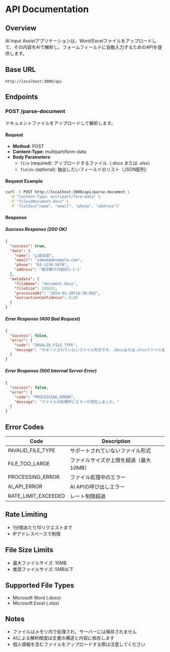 # API Documentation

## Overview

AI Input Assistアプリケーションは、Word/Excelファイルをアップロードして、その内容をAIで解析し、フォームフィールドに自動入力するためのAPIを提供します。

## Base URL

```
http://localhost:3000/api
```

## Endpoints

### POST /parse-document

ドキュメントファイルをアップロードして解析します。

#### Request

- **Method**: POST
- **Content-Type**: multipart/form-data
- **Body Parameters**:
  - `file` (required): アップロードするファイル（.docx または .xlsx）
  - `fields` (optional): 抽出したいフィールドのリスト（JSON配列）

#### Request Example

```bash
curl -X POST http://localhost:3000/api/parse-document \
  -H "Content-Type: multipart/form-data" \
  -F "file=@document.docx" \
  -F 'fields=["name", "email", "phone", "address"]'
```

#### Response

##### Success Response (200 OK)

```json
{
  "success": true,
  "data": {
    "name": "山田太郎",
    "email": "yamada@example.com",
    "phone": "03-1234-5678",
    "address": "東京都千代田区1-1-1"
  },
  "metadata": {
    "fileName": "document.docx",
    "fileSize": 245632,
    "processedAt": "2024-01-20T10:30:00Z",
    "extractionConfidence": 0.95
  }
}
```

##### Error Response (400 Bad Request)

```json
{
  "success": false,
  "error": {
    "code": "INVALID_FILE_TYPE",
    "message": "サポートされていないファイル形式です。.docxまたは.xlsxファイルをアップロードしてください。"
  }
}
```

##### Error Response (500 Internal Server Error)

```json
{
  "success": false,
  "error": {
    "code": "PROCESSING_ERROR",
    "message": "ファイルの処理中にエラーが発生しました。"
  }
}
```

## Error Codes

| Code | Description |
|------|-------------|
| INVALID_FILE_TYPE | サポートされていないファイル形式 |
| FILE_TOO_LARGE | ファイルサイズが上限を超過（最大10MB） |
| PROCESSING_ERROR | ファイル処理中のエラー |
| AI_API_ERROR | AI APIの呼び出しエラー |
| RATE_LIMIT_EXCEEDED | レート制限超過 |

## Rate Limiting

- 1分間あたり10リクエストまで
- IPアドレスベースで制限

## File Size Limits

- 最大ファイルサイズ: 10MB
- 推奨ファイルサイズ: 5MB以下

## Supported File Types

- Microsoft Word (.docx)
- Microsoft Excel (.xlsx)

## Notes

- ファイルはメモリ内で処理され、サーバーには保存されません
- AIによる解析精度は文書の構造と内容に依存します
- 個人情報を含むファイルをアップロードする際は注意してください